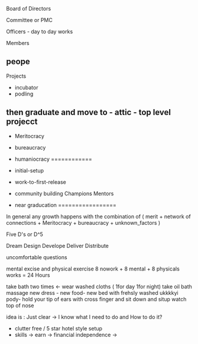 Board of Directors

Committee or PMC

Officers - day to day works

Members

peope
------------

Projects
 - incubator
 - podling

then graduate and  move to 
    - attic
    - top level projecct
----------------
- Meritocracy
- bureaucracy
- humaniocracy
============

- initial-setup
- work-to-first-release 
- community building 
  Champions
  Mentors

- near graducation
=================

In general any growth happens  with the combination of ( merit + network of connections + Meritocracy + bureaucracy + unknown_factors )

Five D's or D^5

Dream
Design
Develope
Deliver
Distribute

uncomfortable questions

mental excise and physical exercise 
8 nowork + 8 mental + 8 physicals works = 24 Hours

take bath two times <- wear washed cloths ( 1for day 1for night)
take oil bath
massage
new dress - new food- new bed with frehsly washed
ukkkkyi pody- hold your tip of ears with cross finger and sit down and situp
watch top of nose


idea is : Just clear  -> I know what I need to do and How to do it? 
- clutter free / 5 star hotel style setup
- skills -> earn -> financial independence ->




